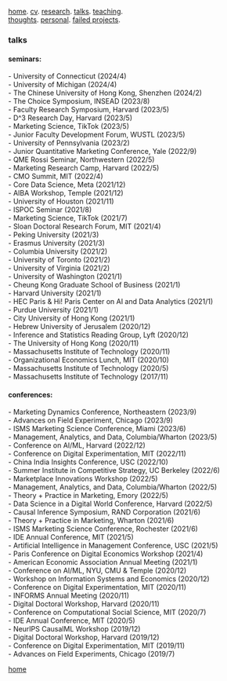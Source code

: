[home](./). [cv](./assets/files/CV.pdf). [research](./research.md). [talks](./talk.md). [teaching](./teaching.md). <br/>
[thoughts](./thought.md). [personal](./hobby.md). [failed projects](./failed.md).

### talks

#### seminars:

\- University of Connecticut (2024/4)<br/>
\- University of Michigan (2024/4)<br/>
\- The Chinese University of Hong Kong, Shenzhen (2024/2)<br/>
\- The Choice Symposium, INSEAD (2023/8)<br/>
\- Faculty Research Symposium, Harvard (2023/5)<br/>
\- D^3 Research Day, Harvard (2023/5)<br/>
\- Marketing Science, TikTok (2023/5)<br/>
\- Junior Faculty Development Forum, WUSTL (2023/5)<br/>
\- University of Pennsylvania (2023/2)<br/>
\- Junior Quantitative Marketing Conference, Yale (2022/9)<br/>
\- QME Rossi Seminar, Northwestern (2022/5)<br/>
\- Marketing Research Camp, Harvard (2022/5)<br/>
\- CMO Summit, MIT (2022/4)<br/>
\- Core Data Science, Meta (2021/12)<br/>
\- AIBA Workshop, Temple (2021/12)<br/>
\- University of Houston (2021/11)<br/>
\- ISPOC Seminar (2021/8)<br/>
\- Marketing Science, TikTok (2021/7)<br/>
\- Sloan Doctoral Research Forum, MIT (2021/4)<br/>
\- Peking University (2021/3)<br/>
\- Erasmus University (2021/3)<br/>
\- Columbia University (2021/2)<br/>
\- University of Toronto (2021/2)<br/>
\- University of Virginia (2021/2)<br/>
\- University of Washington (2021/1)<br/>
\- Cheung Kong Graduate School of Business (2021/1)<br/>
\- Harvard University (2021/1)<br/>
\- HEC Paris & Hi! Paris Center on AI and Data Analytics (2021/1)<br/>
\- Purdue University (2021/1)<br/>
\- City University of Hong Kong (2021/1)<br/>
\- Hebrew University of Jerusalem (2020/12)<br/>
\- Inference and Statistics Reading Group, Lyft (2020/12)<br/>
\- The University of Hong Kong (2020/11)<br/>
\- Massachusetts Institute of Technology (2020/11)<br/>
\- Organizational Economics Lunch, MIT (2020/10)<br/>
\- Massachusetts Institute of Technology (2020/5)<br/>
\- Massachusetts Institute of Technology (2017/11)<br/>

#### conferences:

\- Marketing Dynamics Conference, Northeastern (2023/9)<br/>
\- Advances on Field Experiment, Chicago (2023/9)<br/>
\- ISMS Marketing Science Conference, Miami (2023/6)<br/>
\- Management, Analytics, and Data, Columbia/Wharton (2023/5)<br/>
\- Conference on AI/ML, Harvard (2022/12)<br/>
\- Conference on Digital Experimentation, MIT (2022/11)<br/>
\- China India Insights Conference, USC (2022/10)<br/>
\- Summer Institute in Competitive Strategy, UC Berkeley (2022/6)<br/>
\- Marketplace Innovations Workshop (2022/5)<br/>
\- Management, Analytics, and Data, Columbia/Wharton (2022/5)<br/>
\- Theory + Practice in Marketing, Emory (2022/5)<br/>
\- Data Science in a Digital World Conference, Harvard (2022/5)<br/>
\- Causal Inference Symposium, RAND Corporation (2021/6)<br/>
\- Theory + Practice in Marketing, Wharton (2021/6)<br/>
\- ISMS Marketing Science Conference, Rochester (2021/6)<br/>
\- IDE Annual Conference, MIT (2021/5)<br/>
\- Artificial Intelligence in Management Conference, USC (2021/5)<br/>
\- Paris Conference on Digital Economics Workshop (2021/4)<br/>
\- American Economic Association Annual Meeting (2021/1)<br/>
\- Conference on AI/ML, NYU, CMU & Temple (2020/12)<br/>
\- Workshop on Information Systems and Economics (2020/12)<br/>
\- Conference on Digital Experimentation, MIT (2020/11)<br/>
\- INFORMS Annual Meeting (2020/11)<br/>
\- Digital Doctoral Workshop, Harvard (2020/11)<br/>
\- Conference on Computational Social Science, MIT (2020/7)<br/>
\- IDE Annual Conference, MIT (2020/5)<br/>
\- NeurIPS CausalML Workshop (2019/12)<br/>
\- Digital Doctoral Workshop, Harvard (2019/12)<br/>
\- Conference on Digital Experimentation, MIT (2019/11)<br/>
\- Advances on Field Experiments, Chicago (2019/7)<br/>

[home](./)

<!-- <ins>On the "science" and "engineering" type of research in business schools</ins>
Broadly speaking, I think there are two main flavors in the type of research conducted in business schools. I call them the "science" and "engineering" type. The "science" type solves intellectual puzzles, the purpose is to understand and explain. The "engineering" type provides solution to practical problems and can be implemented to show a real business impact. A good "science" type of research doesn't need to have a direct application, similarly, a good "engineering" type of research may not have a conceptual breakthrough. 
<ins>On my frustration with English dictionaries</ins>
They do two things that frustrate me. They either explain a world I don't know with another word that I don't know, or even worse, they explain a word with itself. I didn't know it is possible to bootstrap in languages? I was looking up the word _vexatious_ on Webster dictionary the other day and it says _causing vexation_, still don't know what it means. Then I search for _vexation_ it says _the quality or state of being vexed_. Really? I felt annoyed and still don't know what vexed means till this day. --> 


